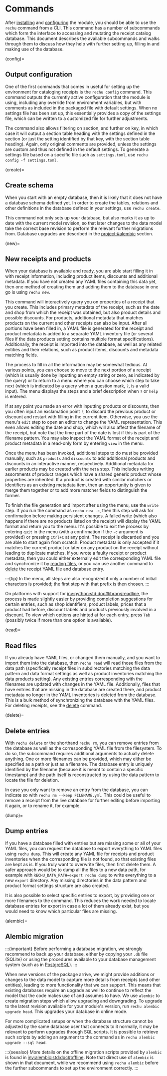# Commands

After [installing](installation.md) and [configuring](configuration.md) the 
module, you should be able to use the `rechu` command from a CLI. This command 
has a number of subcommands which form the interface to accessing and mutating 
the receipt catalog database. This document describes the available subcommands 
and walks through them to discuss how they help with further setting up, 
filling in and making use of the database. 

(config)=
## Output configuration

One of the first commands that comes in useful for setting up the environment 
for cataloging receipts is the `rechu config` command. This command outputs the 
currently active configuration that the module is using, including any override 
from environment variables, but with comments as included in the packaged file 
with default settings. When no settings file has been set up, this essentially 
provides a copy of the settings file, which can be written to a customized file 
for further adjustments.

The command also allows filtering on section, and further on key, in which case 
it will output a section table heading with the settings defined in the section 
(or just the setting identified by that key, with the section table heading). 
Again, only original comments are provided, unless the settings are custom and 
thus not defined in the default settings. To generate a settings file based on 
a specific file such as `settings.toml`, use `rechu config -f settings.toml`.

(create)=
## Create schema

When you start with an empty database, then it is likely that it does not have 
a database schema defined yet. In order to create the tables, relations and 
other definitions in the database defined in your settings, use `rechu create`.

This command not only sets up your database, but also marks it as up to date 
with the current model revision, so that later changes to the data model take 
the correct base revision to perform the relevant further migrations from. 
Database upgrades are described in the <project:#alembic> section.

(new)=
## New receipts and products

When your database is available and ready, you are able start filling it in 
with receipt information, including product items, discounts and additional 
metadata. If you have not created any YAML files containing this data yet, then 
one method of creating them and adding them to the database in one go is using 
`rechu new`.

This command will interactively query you on properties of a receipt that you 
create. This includes primary metadata of the receipt, such as the date and 
shop from which the receipt was obtained, but also product details and possible 
discounts. For products, additional metadata that matches products on the 
current and other receipts can also be input. After all portions have been 
filled in, a YAML file is generated for the receipt and product metadata is 
added to a separate YAML inventory file (or several files if the data products 
setting contains multiple format specifications). Additionally, the receipt is 
imported into the database, as well as any related entities and their 
relations, such as product items, discounts and metadata matching fields.

The process to fill in all the information may be somewhat tedious. At various 
points, you can choose to move to the next portion of a receipt (which is 
usually done by inputting an empty string or zero, as indicated by the query) 
or to return to a menu where you can choose which step to take next (which is 
indicated by a query when a question mark, `?`, is a valid input). The menu 
displays the steps and a brief description when `?` or `help` is entered.

If at any point you made an error with inputting products or discounts, then 
you often input an exclamation point `!`, to discard the previous product or 
discount and restart with filling in the current item. Otherwise, you use the 
menu's `edit` step to open an editor to change the YAML representation. This 
even allows editing the date and shop, which will also affect the filename of 
the receipt, but note that the time part of the date is lost if this is part of 
the filename pattern. You may also inspect the YAML format of the receipt and 
product metadata in a read-only form by entering `view` in the menu.

Once the menu has been invoked, additional steps to do must be provided 
manually, such as `products` and `discounts` to add additional products and 
discounts in an interactive manner, respectively. Additional metadata for 
earlier products may be created with the `meta` step. This includes writing 
assortments of product ranges which have a shared generic product whose 
properties are inherited. If a product is created with similar matchers or 
identifiers as an existing metadata item, then an opportunity is given to merge 
them together or to add more matcher fields to distinguish the former.

To finish the file generation and import after using the menu, use the `write` 
step. If you run the command as `rechu new -c`, then this step will ask for 
confirmation before making persistent changes. A failed write (which also 
happens if there are no products listed on the receipt) will display the YAML 
format and return you to the menu. It's possible to exit the process by 
entering `quit` in the menu (with a confirmation if the `-c` argument is 
provided) or pressing `Ctrl+C` at any point. The receipt is discarded and you 
are able to start again from scratch. Product metadata is only accepted if it 
matches the current product or later on any product on the receipt without 
leading to duplicate matches. If you wrote a faulty receipt or product 
metadata, then you could either externally edit the corresponding YAML file and 
synchronize it by [reading files](#read), or you can use another command to 
[delete](#delete) the receipt YAML file and database entry.

:::{tip}
In the menu, all steps are also recognized if only a number of initial 
characters is provided; the first step with that prefix is then chosen.
:::

On platforms with support for <inv:python:std:doc#library/readline>, the 
process is made slightly easier by providing completion suggestions for certain 
entries, such as shop identifiers, product labels, prices that a product had 
before, discount labels and products previously involved in a discount. To view 
which options are hinted at for each entry, press `Tab` (possibly twice if more 
than one option is available).

(read)=
## Read files

If you already have YAML files, or changed them manually, and you want to 
import them into the database, then `rechu read` will read those files from the 
data path (specifically receipt files in subdirectories matching the data 
pattern and data format settings as well as product inventories matching the 
data products setting). Any existing entries corresponding with the filenames 
are updated with changes in the YAML file. Additionally, files that have 
entries that are missing in the database are created there, and product 
metadata no longer in the YAML inventories is deleted from the database. This 
is a bulk method of synchronizing the database with the YAML files. For 
deleting receipts, see the [delete](#delete) command.

(delete)=
## Delete entries

With `rechu delete` or the shorthand `rechu rm`, you can remove entries from 
the database as well as the corresponding YAML file from the filesystem. To do 
so, the subcommand requires additional arguments to actually delete anything. 
One or more filenames can be provided, which may either be specified as a path 
or just as a filename. The database entry is uniquely identified by the 
filename (because it is meant to contain a specific timestamp) and the path 
itself is reconstructed by using the data pattern to locate the file for 
deletion.

In case you only want to remove an entry from the database, you can indicate so 
with `rechu rm --keep FILENAME.yml`. This could be useful to remove a receipt 
from the live database for further editing before importing it again, or to 
rename it, for example.

(dump)=
## Dump entries

If you have a database filled with entries but are missing some or all of your 
YAML files, you can request the database to export everything to YAML files 
using `rechu dump`. This will create any YAML file for receipts and product 
inventories when the corresponding file is not found, so that existing files 
are kept as is. If you truly want to overwrite files, then first delete them. 
A safer approach would be to dump all the files to a new data path, for example 
with `RECHU_DATA_PATH=export rechu dump` to write everything to a new `export` 
directory. Any missing directories in the data pattern and product format 
settings structure are also created.

It is also possible to select specific entries to export, by providing one or 
more filenames to the command. This reduces the work needed to locate database 
entries for export in case a lot of them already exist, but you would need to 
know which particular files are missing.

(alembic)=
## Alembic migration

:::{important}
Before performing a database migration, we strongly recommend to back up your 
database, either by copying your `.db` file (SQLite) or using the procedures 
available to your database management system (such as in 
[PostgreSQL](https://www.postgresql.org/docs/current/backup.html)).
:::

When new versions of the package arrive, we might provide additions or changes 
to the data model to capture more details from receipts (and other entities), 
leading to more functionality that we can support. This means that existing 
databases require an upgrade as well to continue to reflect the model that the 
code makes use of and assumes to have. We use `alembic` to create migration 
steps which allow upgrading and downgrading. To upgrade to the latest revision 
available for your module's version, run `rechu alembic upgrade head`. This 
upgrades your database in online mode.

For more complicated setups or when the database structure cannot be adjusted 
by the same database user that connects to it normally, it may be relevant to 
perform upgrades through SQL scripts. It is possible to retrieve such scripts 
by adding an argument to the command as in `rechu alembic upgrade --sql head`.

:::{seealso}
More details on the offline migration scripts provided by `alembic` is found in 
<inv:alembic:std:doc#offline>. Note that direct use of `alembic` is shown in 
that document, while we recommend using `rechu alembic` before the further 
subcommands to set up the environment correctly.
:::

